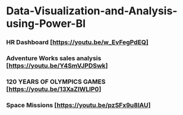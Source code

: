 # Data-Visualization-and-Analysis-using-Power-BI

### HR Dashboard   [https://youtu.be/w_EvFegPdEQ]
### Adventure Works sales analysis [https://youtu.be/Y4SmVJPDSwk]
### 120 YEARS OF OLYMPICS GAMES [https://youtu.be/13XaZlWLlP0]
### Space Missions [https://youtu.be/pzSFx9u8lAU]
